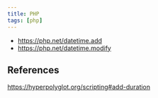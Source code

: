 ```yaml
---
title: PHP
tags: [php]
---
```


- <https://php.net/datetime.add>
- <https://php.net/datetime.modify>

## References

<https://hyperpolyglot.org/scripting#add-duration>
